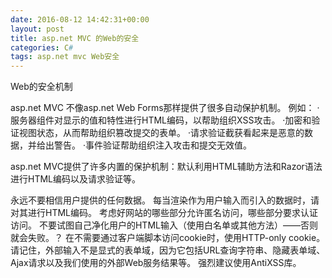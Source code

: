 ```yaml
---
date: 2016-08-12 14:42:31+00:00
layout: post
title: asp.net MVC 的Web的安全
categories: C#
tags: asp.net mvc Web安全
---
```

Web的安全机制

asp.net MVC 不像asp.net Web Forms那样提供了很多自动保护机制。
例如：
·服务器组件对显示的值和特性进行HTML编码，以帮助组织XSS攻击。
·加密和验证视图状态，从而帮助组织篡改提交的表单。
·请求验证截获看起来是恶意的数据，并给出警告。
·事件验证帮助组织注入攻击和提交无效值。

asp.net MVC提供了许多内置的保护机制：默认利用HTML辅助方法和Razor语法进行HTML编码以及请求验证等。

永远不要相信用户提供的任何数据。
每当渲染作为用户输入而引入的数据时，请对其进行HTML编码。
考虑好网站的哪些部分允许匿名访问，哪些部分要求认证访问。
不要试图自己净化用户的HTML输入（使用白名单或其他方法）——否则就会失败。？
在不需要通过客户端脚本访问cookie时，使用HTTP-only cookie。
请记住，外部输入不是显式的表单域，因为它包括URL查询字符串、隐藏表单域、Ajax请求以及我们使用的外部Web服务结果等。
强烈建议使用AntiXSS库。
